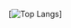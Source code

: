 [![Top Langs](https://github-readme-stats.vercel.app/api/top-langs/?username=sss9311751&layout=compact)]
